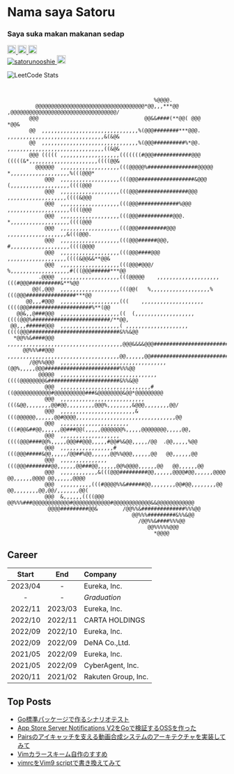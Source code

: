 # Nama saya Satoru
### Saya suka makan makanan sedap
<p align="left">
  <a href="https://satorunooshie.medium.com">
    <img height="20" src="https://img.shields.io/badge/Medium-12100E?style=for-the-badge&logo=medium&logoColor=white">
  </a>
  <a href="https://www.linkedin.com/in/satoru-kitaguchi/">
    <img height="20" src="https://img.shields.io/badge/linkedin-%230077B5.svg?style=for-the-badge&logo=linkedin&logoColor=white">
  </a>
  <a href="https://x.com/satorunooshie">
    <img height="20" src="https://img.shields.io/twitter/follow/satorunooshie">
  </a>
  <br>
  <a href="https://github.com/satorunooshie/satorunooshie">
    <img src="https://komarev.com/ghpvc/?username=satorunooshie" alt="satorunooshie" />
  </a>
  <a href="https://github.com/satorunooshie">
    <img height="20" src="https://img.shields.io/github/followers/satorunooshie?label=follow&logo=github&style=flat" />
  </a>
</p>

![LeetCode Stats](https://leetcard.jacoblin.cool/satorunooshie?theme=unicorn&font=Nokora&ext=heatmap)

```

                                                                                                    
                                               %@@@@.                                               
         @@@@@@@@@@@@@@@@@@@@@@@@@@@@@@@@@@@*@@,,,***@@      ,@@@@@@@@@@@@@@@@@@@@@@@@@@@@@@@@@@/   
       @@@                                  @@&&####(**@@( @@@                                 *@@& 
       @@  ,,,,,,,,,,,,,,,,,,,,,,,,,,,,,,,%(@@@########***@@@. ,,,,,,,,,,,,,,,,,,,,,,,,,,,,,,,&(&@& 
       @@  ,,,,,,,,,,,,,,,,,,,,,,,,,,,,,,,%(@@@##########%*@@. ,,,,,,,,,,,,,,,,,,,,,,,,,,,,,,,((&@& 
       @@@ ((((( ,,,,,,,,,,,,,,,,,,,(((((((#@@@############@@@ (((((&*,,,,,,,,,,,,,,,,,,,,,,((((@@& 
         @@@@@@  ,,,,,,,,,,,,,,,,,,,(((@@@@@%################@@@@@   *,,,,,,,,,,,,,,,,,,,%(((@@@*   
            @@@  ,,,,,,,,,,,,,,,,,,,(((@@@##################&@@@   (,,,,,,,,,,,,,,,,,,,((((@@@      
            @@@  ,,,,,,,,,,,,,,,,,,,(((@@@################@@@    ,,,,,,,,,,,,,,,,,,,((((&@@@        
            @@@  ,,,,,,,,,,,,,,,,,,,(((@@@#############%@@@   ,,,,,,,,,,,,,,,,,,,,((((@@@           
            @@@  ,,,,,,,,,,,,,,,,,,,(((@@@###########@@@.   *,,,,,,,,,,,,,,,,,,,((((@@@             
            @@@  ,,,,,,,,,,,,,,,,,,,(((@@@#########@@@    ,,,,,,,,,,,,,,,,,,,&(((@@@.               
            @@@  ,,,,,,,,,,,,,,,,,,,(((@@@######@@@,   #,,,,,,,,,,,,,,,,,,,((((@@@@                 
            @@@  ,,,,,,,,,,,,,,,,,,,(((@@@####@@@    ,,,,,,,,,,,,,,,,,,,((((&@@&&**@@&              
            @@@  ,,,,,,,,,,,,,,,,,,,(((@@@#@@@/   %,,,,,,,,,,,,,,,,,,,#(((@@@######***@@            
          .@@@@  ,,,,,,,,,,,,,,,,,,,(((@@@@@    ,,,,,,,,,,,,,,,,,,,,(((#@@@##########&**%@@         
        @@(,@@@  ,,,,,,,,,,,,,,,,,,,(((@@(   %,,,,,,,,,,,,,,,,,,,%(((@@@################***@@       
      @@,,,#@@@  ,,,,,,,,,,,,,,,,,,,(((    ,,,,,,,,,,,,,,,,,,,,((((@@@####################%**(@@    
   @@&,,@###@@@  ,,,,,,,,,,,,,,,,,,,((  (,,,,,,,,,,,,,,,,,,,((((@@@%#########################/**@@, 
 @@,,,######@@@  ,,,,,,,,,,,,,,,,,,,( ,,,,,,,,,,,,,,,,,,,,((((@@@#############################&%%&@@
  *@@%%&####@@@  ,,,,,,,,,,,,,,,,,,,,,,,,,,,,,,,,,,,,,@@@&&&&@@@############################%%%@@   
     @@%%%##@@@  ,,,,,,,,,,,,,,,,,,,,,,,,,,,,,,,,,,,,@@,,,,,,@@##########################&%%&@@     
       /@@%%@@@  ,,,,,,,,,,,,,,,,,,,,,,,,,,,,,,,,,,(@@%,,,,,@@@########################%%%@@        
          @@@@@  ,,,,,,,,,,,,,,,,,,,,,,,,,,,,,,,((((@@@@@@@@&#######################&%%&@@          
            @@@  ,,,,,,,,,,,,,,,,,,,,,,,,,,,,,#((@@@@@@@@@@@@#@@@@@@@@@@###&@@@@@@@@&@@*@@@@@@@@@   
            @@@  ,,,,,,,,,,,,,,,,,,,,,,,,,,,(((&@@,,,,,,,,@@#@@,,,,,,,,,@@@%,,,,,,,,&@@@,,,,,,,,@@/ 
            @@@  ,,,,,,,,,,,,,,,,,,,,,,,,&(((@@@@@@,,,,,,@@#@@@@,,,,,,,,,,,,,,,,,,,,,,,,,,,,,,,,@@  
            @@@  ,,,,,,,,,,,,,,,,,,,,,,(((#@@&##@@,,,,,,@@###@@(,,,,,@@@@@@@%,,,,,@@@@@@@@,,,,,@@,  
            @@@  ,,,,,,,,,,,,,,,,,,,((((@@@####@@%,,,,,@@@##@@@,,,,,#@@#%&@@,,,,,/@@  .@@,,,,,%@@   
            @@@  ,,,,,,,,,,,,,,,,,#(((@@@#####&@@,,,,,/@@##%@@,,,,,,@@%%@@@,,,,,,@@   @@,,,,,,@@    
            @@@  ,,,,,,,,,,,,,,,(((@@@########@@,,,,,,@@###@@,,,,,,@@%@@@@,,,,,,@@   @@,,,,,,@@     
            @@@  ,,,,,,,,,,,,&(((@@@#########@@,,,,,,@@@@#@@,,,,,,@@@@ @@,,,,,,@@@@ @@,,,,,,@@@@    
            @@@  ,,,,,,,,,,(((#@@@@%%&######@@,,,,,,,,@@#@@,,,,,,,,@@ @@,,,,,,,,@@,@@/,,,,,,,@@(    
            @@@  &,,,,,,((((@@@    @@%%%###@@@@@@@@@@@@#@@@@@@@@@@@@#@@@@@@@@@@@@&&@@@@@@@@@@@@     
             @@@@#########@@&        /@@%%&##############%%%@@                                      
                                        @@%%%#########&%%&@@                                        
                                          /@@%%&####%%%@@                                           
                                             @@%%%%%@@@                                             
                                               *@@@@                                                
```

## Career

|  Start  |   End   |       Company       |
|:-------:|:-------:|:--------------------|
| 2023/04 |    -    |     Eureka, Inc.    |
|    -    |    -    |     *Graduation*    |
| 2022/11 | 2023/03 |     Eureka, Inc.    |
| 2022/10 | 2022/11 |    CARTA HOLDINGS   |
| 2022/09 | 2022/10 |     Eureka, Inc.    |
| 2022/09 | 2022/09 |    DeNA Co.,Ltd.    |
| 2021/05 | 2022/09 |     Eureka, Inc.    |
| 2021/05 | 2022/09 |   CyberAgent, Inc.  |
| 2020/11 | 2021/02 | Rakuten Group, Inc. |

## Top Posts

- [Go標準パッケージで作るシナリオテスト](https://medium.com/eureka-engineering/scenario-testing-with-go-standard-library-b67943ddb14a)
- [App Store Server Notifications V2をGoで検証するOSSを作った](https://medium.com/eureka-engineering/published-oss-for-app-store-server-notifications-v2-ca8737dd5a90)
- [Pairsのアイキャッチを支える動画合成システムのアーキテクチャを実装してみて](https://satorunooshie.medium.com/video-synthesis-architecture-of-pairs-eyecatch-5eb5810074a6)
- [Vimカラースキーム自作のすすめ](https://satorunooshie.medium.com/recommend-generating-own-colorsheme-3114abe3e1d)
- [vimrcをVim9 scriptで書き換えてみて](https://satorunooshie.medium.com/vim9scriptation-of-vimrc-e87b54136bf2)
